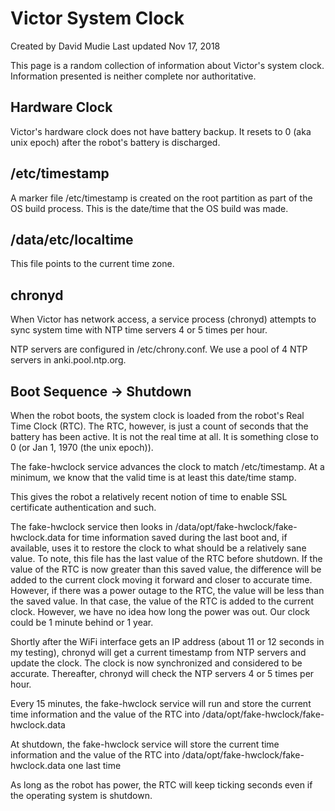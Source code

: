 # Victor System Clock

Created by David Mudie Last updated Nov 17, 2018

This page is a random collection of information about Victor's system clock. Information presented is neither complete nor authoritative.

## Hardware Clock
Victor's hardware clock does not have battery backup. It resets to 0 (aka unix epoch) after the robot's battery is discharged.

## /etc/timestamp
A marker file /etc/timestamp is created on the root partition as part of the OS build process.  This is the date/time that the OS build was made.

## /data/etc/localtime
This file points to the current time zone.

## chronyd
When Victor has network access, a service process (chronyd) attempts to sync system time with NTP time servers 4 or 5 times per hour.

NTP servers are configured in /etc/chrony.conf. We use a pool of 4 NTP servers in anki.pool.ntp.org.

## Boot Sequence -> Shutdown
When the robot boots, the system clock is loaded from the robot's Real Time Clock (RTC).  The RTC, however, is just a count of seconds that the battery has been active.  It is not the real time at all.  It is something close to 0 (or Jan 1, 1970 (the unix epoch)).

The fake-hwclock service advances the clock to match /etc/timestamp.  At a minimum, we know that the valid time is at least this date/time stamp.

This gives the robot a relatively recent notion of time to enable SSL certificate authentication and such.

The fake-hwclock service then looks in  /data/opt/fake-hwclock/fake-hwclock.data for time information saved during the last boot and, if available, uses it to restore the clock to what should be a relatively sane value.  To note, this file has the last value of the RTC before shutdown.  If the value of the RTC is now greater than this saved value, the difference will be added to the current clock moving it forward and closer to accurate time.  However, if there was a power outage to the RTC, the value will be less than the saved value.  In that case, the value of the RTC is added to the current clock.  However, we have no idea how long the power was out.  Our clock could be 1 minute behind or 1 year.

Shortly after the WiFi interface gets an IP address (about 11 or 12 seconds in my testing), chronyd will get a current timestamp from NTP servers and update the clock.  The clock is now synchronized and considered to be accurate.  Thereafter, chronyd will check the NTP servers 4 or 5 times per hour.

Every 15 minutes, the fake-hwclock service will run and store the current time information and the value of the RTC into /data/opt/fake-hwclock/fake-hwclock.data

At shutdown, the fake-hwclock service will store the current time information and the value of the RTC into /data/opt/fake-hwclock/fake-hwclock.data one last time

As long as the robot has power, the RTC will keep ticking seconds even if the operating system is shutdown.
